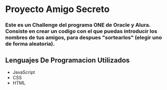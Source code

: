 <h1> Proyecto Amigo Secreto </h1>
<h3> Este es un Challenge del programa ONE de Oracle y Alura. Consiste en crear un codigo con el que puedas introducir los nombres de tus amigos, para despues "sortearlos" (elegir uno de forma aleatoria).</h3>

## Lenguajes De Programacion Utilizados
- JavaScript
- CSS
- HTML
